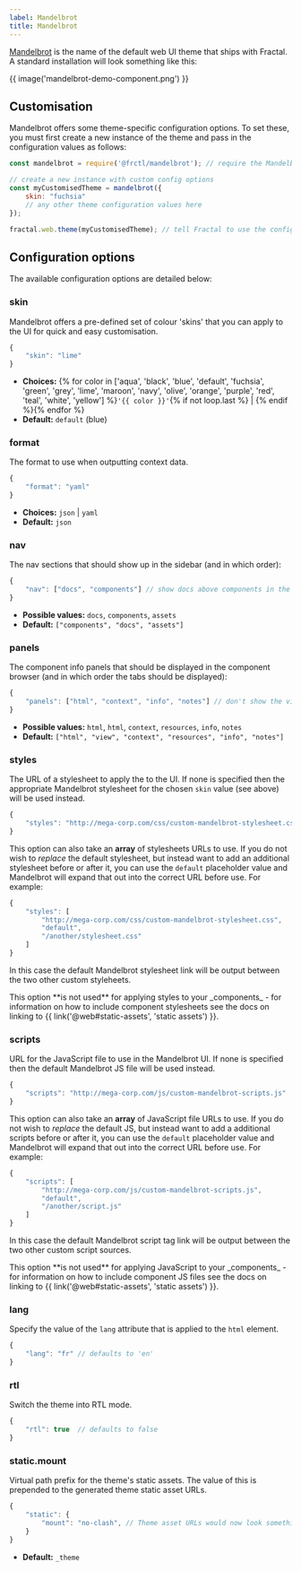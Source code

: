 ```yaml
---
label: Mandelbrot
title: Mandelbrot
---
```


[Mandelbrot](https://github.com/frctl/mandelbrot) is the name of the default web UI theme that ships with Fractal. A standard installation will look something like this:

<div class="Screenshot">
{{ image('mandelbrot-demo-component.png') }}
</div>


## Customisation

Mandelbrot offers some theme-specific configuration options. To set these, you must first create a new instance of the theme and pass in the configuration values as follows:

```js
const mandelbrot = require('@frctl/mandelbrot'); // require the Mandelbrot theme module

// create a new instance with custom config options
const myCustomisedTheme = mandelbrot({
    skin: "fuchsia"
    // any other theme configuration values here
});

fractal.web.theme(myCustomisedTheme); // tell Fractal to use the configured theme by default
```

## Configuration options

The available configuration options are detailed below:

### skin

Mandelbrot offers a pre-defined set of colour 'skins' that you can apply to the UI for quick and easy customisation.

```js
{
    "skin": "lime"
}
```

* **Choices:** {% for color in ['aqua', 'black', 'blue', 'default', 'fuchsia', 'green', 'grey', 'lime', 'maroon', 'navy', 'olive', 'orange', 'purple', 'red', 'teal', 'white', 'yellow'] %}`'{{ color }}'`{% if not loop.last %} | {% endif %}{% endfor %}
* **Default:** `default` (blue)

### format

The format to use when outputting context data.

```js
{
    "format": "yaml"
}
```

* **Choices:** `json` | `yaml`
* **Default:** `json`

### nav

The nav sections that should show up in the sidebar (and in which order):

```js
{
    "nav": ["docs", "components"] // show docs above components in the sidebar
}
```

* **Possible values:** `docs`, `components`, `assets`
* **Default:** `["components", "docs", "assets"]`

### panels

The component info panels that should be displayed in the component browser (and in which order the tabs should be displayed):

```js
{
    "panels": ["html", "context", "info", "notes"] // don't show the view template or the resources panels
}
```

* **Possible values:** `html`, `html`, `context`, `resources`, `info`, `notes`
* **Default:** `["html", "view", "context", "resources", "info", "notes"]`

### styles

The URL of a stylesheet to apply the to the UI. If none is specified then the appropriate Mandelbrot stylesheet for the chosen `skin` value (see above) will be used instead.

```js
{
    "styles": "http://mega-corp.com/css/custom-mandelbrot-stylesheet.css"
}
```

This option can also take an **array** of stylesheets URLs to use. If you do not wish to _replace_ the default stylesheet, but instead want to add an additional stylesheet before or after it, you can use the `default` placeholder value and Mandelbrot will expand that out into the correct URL before use. For example:


```js
{
    "styles": [
        "http://mega-corp.com/css/custom-mandelbrot-stylesheet.css",
        "default",
        "/another/stylesheet.css"
    ]
}
```

In this case the default Mandelbrot stylesheet link will be output between the two other custom styleheets.

<div class="Note Note--standout">
This option **is not used** for applying styles to your _components_ - for information on how to include component stylesheets see the docs on linking to {{ link('@web#static-assets', 'static assets') }}.
</div>

### scripts

URL for the JavaScript file to use in the Mandelbrot UI. If none is specified then the default Mandelbrot JS file will be used instead.

```js
{
    "scripts": "http://mega-corp.com/js/custom-mandelbrot-scripts.js"
}
```

This option can also take an **array** of JavaScript file URLs to use. If you do not wish to _replace_ the default JS, but instead want to add a additional scripts before or after it, you can use the `default` placeholder value and Mandelbrot will expand that out into the correct URL before use. For example:


```js
{
    "scripts": [
        "http://mega-corp.com/js/custom-mandelbrot-scripts.js",
        "default",
        "/another/script.js"
    ]
}
```

In this case the default Mandelbrot script tag link will be output between the two other custom script sources.

<div class="Note Note--standout">
This option **is not used** for applying JavaScript to your _components_ - for information on how to include component JS files see the docs on linking to {{ link('@web#static-assets', 'static assets') }}.
</div>


### lang

Specify the value of the `lang` attribute that is applied to the `html` element.

```js
{
    "lang": "fr" // defaults to 'en'
}
```

### rtl

Switch the theme into RTL mode.

```js
{
    "rtl": true  // defaults to false
}
```

### static.mount

Virtual path prefix for the theme's static assets. The value of this is prepended to the generated theme static asset URLs.

```js
{
    "static": {
        "mount": "no-clash", // Theme asset URLs would now look something like: '/no-clash/path/to/file.js'
    }
}
```

* **Default:** `_theme`
